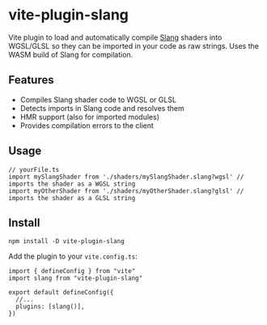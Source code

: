 # vite-plugin-slang

Vite plugin to load and automatically compile [Slang](https://github.com/shader-slang/slang) shaders into WGSL/GLSL so they can be imported in your code as raw strings.
Uses the WASM build of Slang for compilation.

## Features

 - Compiles Slang shader code to WGSL or GLSL
 - Detects imports in Slang code and resolves them
 - HMR support (also for imported modules)
 - Provides compilation errors to the client

## Usage

```
// yourFile.ts
import mySlangShader from './shaders/mySlangShader.slang?wgsl' // imports the shader as a WGSL string
import myOtherShader from './shaders/myOtherShader.slang?glsl' // imports the shader as a GLSL string
```

## Install

```
npm install -D vite-plugin-slang
```

Add the plugin to your `vite.config.ts`:

```
import { defineConfig } from "vite"
import slang from "vite-plugin-slang"
 
export default defineConfig({
  //...
  plugins: [slang()],
})
```
